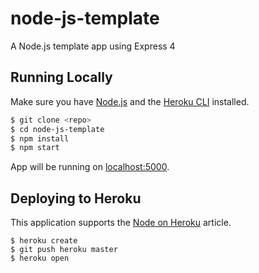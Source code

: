 # node-js-template

A Node.js template app using Express 4

## Running Locally

Make sure you have [Node.js](http://nodejs.org/) and the [Heroku CLI](https://cli.heroku.com/) installed.

```sh
$ git clone <repo>
$ cd node-js-template
$ npm install
$ npm start
```

App will be running on [localhost:5000](http://localhost:5000/).

## Deploying to Heroku

This application supports the [Node on Heroku](https://devcenter.heroku.com/articles/getting-started-with-nodejs) article.

```
$ heroku create
$ git push heroku master
$ heroku open
```
